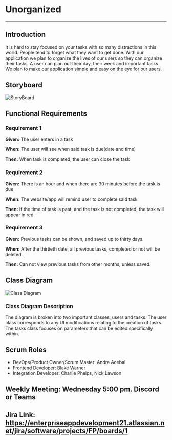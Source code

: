 # Unorganized
---
## Introduction
It is hard to stay focused on your tasks with so many distractions in this world. People tend to forget what they want to get done. With our application we plan to organize the lives of our users so they can organize their tasks. A user can plan out their day, their week and important tasks. We plan to make our application simple and easy on the eye for our users.
## Storyboard 
![StoryBoard](https://github.com/andreace3001/Enterprise-App-Project/blob/main/Storyboard.png)  
## Functional Requirements 
### Requirement 1 

**Given:** The user enters in a task

**When:**  The user will see when said task is due(date and time)

**Then:**  When task is completed, the user can close the task


### Requirement 2
**Given:** There is an hour and when there are 30 minutes before the task is due 

**When:** The website/app will remind user to complete said task

**Then:** If the time of task is past, and the task is not completed, the task will appear in red. 


### Requirement 3
**Given:** Previous tasks can be shown, and saved up to thirty days. 

**When:** After the thirtieth date, all previous tasks, completed or not will be deleted.

**Then:** Can not view previous tasks from other months, unless saved.


## Class Diagram  
![Class Diagram](https://github.com/andreace3001/Enterprise-App-Project/blob/main/classDiagram.png)  
### Class Diagram Description  
The diagram is broken into two important classes, users and tasks. The user class corresponds to any UI modifications relating to the creation of tasks. The tasks class focuses on parameters that can be edited specifically within. 
## Scrum Roles  
- DevOps/Product Owner/Scrum Master: Andre Acebal
- Frontend Developer: Blake Warner
- Integration Developer: Charlie Phelps, Nick Lawson
## Weekly Meeting: Wednesday 5:00 pm. Discord or Teams
## Jira Link: https://enterpriseappdevelopment21.atlassian.net/jira/software/projects/FP/boards/1
